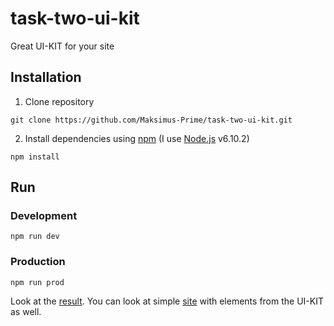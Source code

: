 # task-two-ui-kit
Great UI-KIT for your site
## Installation
1. Clone repository
```
git clone https://github.com/Maksimus-Prime/task-two-ui-kit.git
```
2. Install dependencies using [npm](https://www.npmjs.com/) (I use [Node.js](https://nodejs.org) v6.10.2)
```
npm install
```
## Run
### Development
```
npm run dev
```
### Production
```
npm run prod
```
Look at the [result](https://maksimus-prime.github.io/task-two-ui-kit/public/).
You can look at simple [site](https://maksimus-prime.github.io/task-two-ui-kit/public/pages/) with elements from the UI-KIT as well.